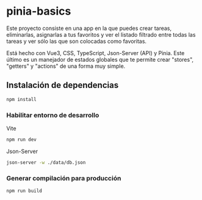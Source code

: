 # pinia-basics

Este proyecto consiste en una app en la que puedes crear tareas, eliminarlas, asignarlas a tus favoritos y ver el listado filtrado entre todas las tareas y ver sólo las que son colocadas como favoritas.

Está hecho con Vue3, CSS, TypeScript, Json-Server (API) y Pinia. Este último es un manejador de estados globales que te permite crear "stores", "getters" y "actions" de una forma muy simple.

## Instalación de dependencias

```sh
npm install
```

### Habilitar entorno de desarrollo

Vite

```sh
npm run dev
```

Json-Server

```sh
json-server -w ./data/db.json
```

### Generar compilación para producción

```sh
npm run build
```
